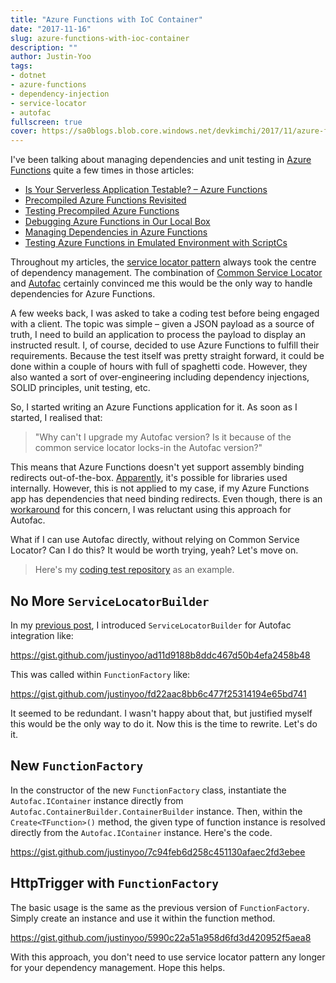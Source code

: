 ```yaml
---
title: "Azure Functions with IoC Container"
date: "2017-11-16"
slug: azure-functions-with-ioc-container
description: ""
author: Justin-Yoo
tags:
- dotnet
- azure-functions
- dependency-injection
- service-locator
- autofac
fullscreen: true
cover: https://sa0blogs.blob.core.windows.net/devkimchi/2017/11/azure-functions-with-ioc-container-01.png
---
```


I've been talking about managing dependencies and unit testing in [Azure Functions](https://azure.microsoft.com/en-us/services/functions/) quite a few times in those articles:

- [Is Your Serverless Application Testable? – Azure Functions](https://blog.kloud.com.au/2017/07/22/is-your-serverless-application-testable-azure-functions/)
- [Precompiled Azure Functions Revisited](https://blog.kloud.com.au/2017/05/03/precompiled-azure-functions-revisited/)
- [Testing Precompiled Azure Functions](https://blog.kloud.com.au/2017/01/20/testing-precompiled-azure-functions/)
- [Debugging Azure Functions in Our Local Box](https://blog.kloud.com.au/2016/12/02/debugging-azure-functions-in-our-local-box/)
- [Managing Dependencies in Azure Functions](https://blog.kloud.com.au/2016/11/21/managing-dependencies-in-azure-functions/)
- [Testing Azure Functions in Emulated Environment with ScriptCs](https://blog.kloud.com.au/2016/09/05/testing-azure-functions-in-emulated-environment-with-scriptcs/)

Throughout my articles, the [service locator pattern](https://msdn.microsoft.com/en-us/library/ff921142.aspx) always took the centre of dependency management. The combination of [Common Service Locator](https://www.nuget.org/packages/CommonServiceLocator/) and [Autofac](https://www.nuget.org/packages/Autofac/) certainly convinced me this would be the only way to handle dependencies for Azure Functions.

A few weeks back, I was asked to take a coding test before being engaged with a client. The topic was simple – given a JSON payload as a source of truth, I need to build an application to process the payload to display an instructed result. I, of course, decided to use Azure Functions to fulfill their requirements. Because the test itself was pretty straight forward, it could be done within a couple of hours with full of spaghetti code. However, they also wanted a sort of over-engineering including dependency injections, SOLID principles, unit testing, etc.

So, I started writing an Azure Functions application for it. As soon as I started, I realised that:

> "Why can't I upgrade my Autofac version? Is it because of the common service locator locks-in the Autofac version?"

This means that Azure Functions doesn't yet support assembly binding redirects out-of-the-box. [Apparently](https://github.com/Azure/azure-webjobs-sdk-script/pull/2042), it's possible for libraries used internally. However, this is not applied to my case, if my Azure Functions app has dependencies that need binding redirects. Even though, there is an [workaround](https://codopia.wordpress.com/2017/07/21/how-to-fix-the-assembly-binding-redirect-problem-in-azure-functions/) for this concern, I was reluctant using this approach for Autofac.

What if I can use Autofac directly, without relying on Common Service Locator? Can I do this? It would be worth trying, yeah? Let's move on.

> Here's my [coding test repository](https://github.com/justinyoo/agl-coding-test) as an example.

## No More `ServiceLocatorBuilder`

In my [previous post](https://blog.kloud.com.au/2017/07/22/is-your-serverless-application-testable-azure-functions/), I introduced `ServiceLocatorBuilder` for Autofac integration like:

https://gist.github.com/justinyoo/ad11d9188b8ddc467d50b4efa2458b48

This was called within `FunctionFactory` like:

https://gist.github.com/justinyoo/fd22aac8bb6c477f25314194e65bd741

It seemed to be redundant. I wasn't happy about that, but justified myself this would be the only way to do it. Now this is the time to rewrite. Let's do it.

## New `FunctionFactory`

In the constructor of the new `FunctionFactory` class, instantiate the `Autofac.IContainer` instance directly from `Autofac.ContainerBuilder.ContainerBuilder` instance. Then, within the `Create<TFunction>()` method, the given type of function instance is resolved directly from the `Autofac.IContainer` instance. Here's the code.

https://gist.github.com/justinyoo/7c94feb6d258c451130afaec2fd3ebee

## HttpTrigger with `FunctionFactory`

The basic usage is the same as the previous version of `FunctionFactory`. Simply create an instance and use it within the function method.

https://gist.github.com/justinyoo/5990c22a51a958d6fd3d420952f5aea8

With this approach, you don't need to use service locator pattern any longer for your dependency management. Hope this helps.
